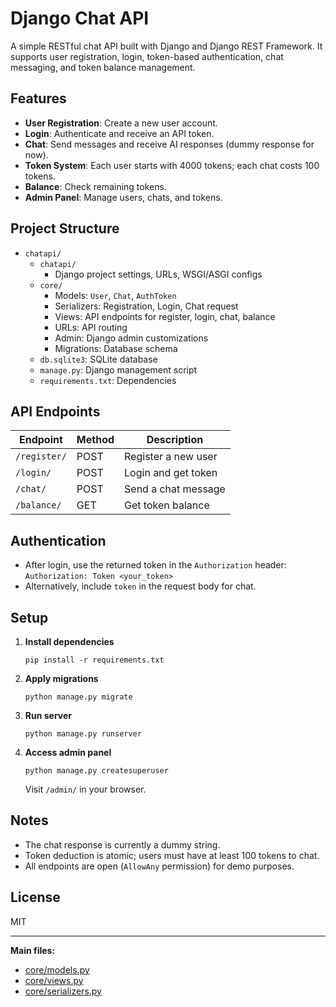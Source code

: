 # Django Chat API

A simple RESTful chat API built with Django and Django REST Framework. It supports user registration, login, token-based authentication, chat messaging, and token balance management.

## Features

- **User Registration**: Create a new user account.
- **Login**: Authenticate and receive an API token.
- **Chat**: Send messages and receive AI responses (dummy response for now).
- **Token System**: Each user starts with 4000 tokens; each chat costs 100 tokens.
- **Balance**: Check remaining tokens.
- **Admin Panel**: Manage users, chats, and tokens.

## Project Structure

- `chatapi/`  
  - `chatapi/`  
    - Django project settings, URLs, WSGI/ASGI configs  
  - `core/`  
    - Models: `User`, `Chat`, `AuthToken`  
    - Serializers: Registration, Login, Chat request  
    - Views: API endpoints for register, login, chat, balance  
    - URLs: API routing  
    - Admin: Django admin customizations  
    - Migrations: Database schema  
  - `db.sqlite3`: SQLite database  
  - `manage.py`: Django management script  
  - `requirements.txt`: Dependencies

## API Endpoints

| Endpoint      | Method | Description                |
|---------------|--------|---------------------------|
| `/register/`  | POST   | Register a new user       |
| `/login/`     | POST   | Login and get token       |
| `/chat/`      | POST   | Send a chat message       |
| `/balance/`   | GET    | Get token balance         |

## Authentication

- After login, use the returned token in the `Authorization` header:  
  `Authorization: Token <your_token>`
- Alternatively, include `token` in the request body for chat.

## Setup

1. **Install dependencies**  
   ```
   pip install -r requirements.txt
   ```

2. **Apply migrations**  
   ```
   python manage.py migrate
   ```

3. **Run server**  
   ```
   python manage.py runserver
   ```

4. **Access admin panel**  
   ```
   python manage.py createsuperuser
   ```
   Visit `/admin/` in your browser.

## Notes

- The chat response is currently a dummy string.
- Token deduction is atomic; users must have at least 100 tokens to chat.
- All endpoints are open (`AllowAny` permission) for demo purposes.

## License

MIT

---

**Main files:**  
- [core/models.py](core/models.py)  
- [core/views.py](core/views.py)  
- [core/serializers.py](core/serializers.py)